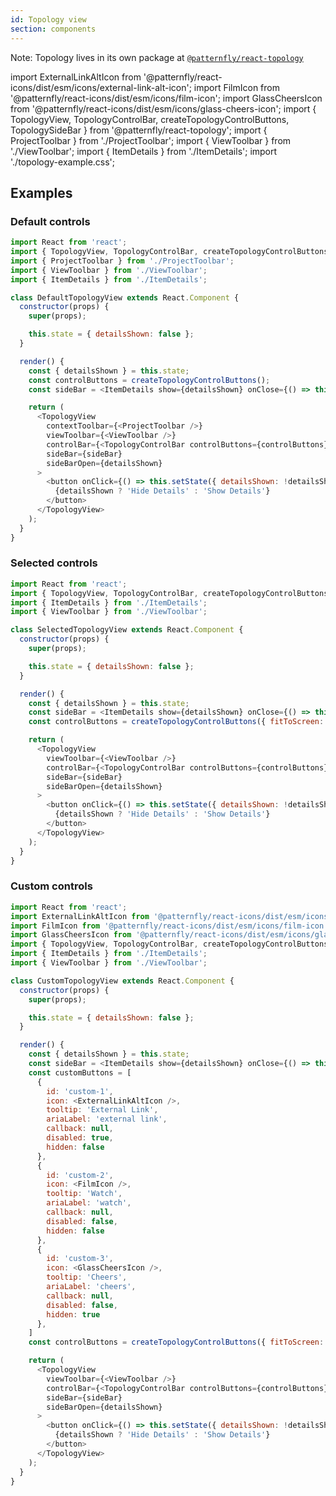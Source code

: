 ```yaml
---
id: Topology view
section: components
---
```


Note: Topology lives in its own package at [`@patternfly/react-topology`](https://www.npmjs.com/package/@patternfly/react-topology)

import ExternalLinkAltIcon from '@patternfly/react-icons/dist/esm/icons/external-link-alt-icon';
import FilmIcon from '@patternfly/react-icons/dist/esm/icons/film-icon';
import GlassCheersIcon from '@patternfly/react-icons/dist/esm/icons/glass-cheers-icon';
import { TopologyView, TopologyControlBar, createTopologyControlButtons, TopologySideBar } from '@patternfly/react-topology';
import { ProjectToolbar } from './ProjectToolbar';
import { ViewToolbar } from './ViewToolbar';
import { ItemDetails } from './ItemDetails';
import './topology-example.css';

## Examples
### Default controls
```js
import React from 'react';
import { TopologyView, TopologyControlBar, createTopologyControlButtons, TopologySideBar } from '@patternfly/react-topology';
import { ProjectToolbar } from './ProjectToolbar';
import { ViewToolbar } from './ViewToolbar';
import { ItemDetails } from './ItemDetails';

class DefaultTopologyView extends React.Component {
  constructor(props) {
    super(props);

    this.state = { detailsShown: false };
  }

  render() {
    const { detailsShown } = this.state;
    const controlButtons = createTopologyControlButtons();
    const sideBar = <ItemDetails show={detailsShown} onClose={() => this.setState({ detailsShown: false })} />;

    return (
      <TopologyView 
        contextToolbar={<ProjectToolbar />}
        viewToolbar={<ViewToolbar />}
        controlBar={<TopologyControlBar controlButtons={controlButtons} />}
        sideBar={sideBar}
        sideBarOpen={detailsShown}
      >
        <button onClick={() => this.setState({ detailsShown: !detailsShown })}>
          {detailsShown ? 'Hide Details' : 'Show Details'}
        </button>
      </TopologyView>
    );
  }
}
```

### Selected controls
```js
import React from 'react';
import { TopologyView, TopologyControlBar, createTopologyControlButtons } from '@patternfly/react-topology';
import { ItemDetails } from './ItemDetails';
import { ViewToolbar } from './ViewToolbar';

class SelectedTopologyView extends React.Component {
  constructor(props) {
    super(props);

    this.state = { detailsShown: false };
  }

  render() {
    const { detailsShown } = this.state;
    const sideBar = <ItemDetails show={detailsShown} onClose={() => this.setState({ detailsShown: false })} />;
    const controlButtons = createTopologyControlButtons({ fitToScreen: false, legend: false });

    return (
      <TopologyView
        viewToolbar={<ViewToolbar />}
        controlBar={<TopologyControlBar controlButtons={controlButtons} />}
        sideBar={sideBar}
        sideBarOpen={detailsShown}
      >
        <button onClick={() => this.setState({ detailsShown: !detailsShown })}>
          {detailsShown ? 'Hide Details' : 'Show Details'}
        </button>
      </TopologyView>
    );
  }
}
```

### Custom controls
```js
import React from 'react';
import ExternalLinkAltIcon from '@patternfly/react-icons/dist/esm/icons/external-link-alt-icon';
import FilmIcon from '@patternfly/react-icons/dist/esm/icons/film-icon';
import GlassCheersIcon from '@patternfly/react-icons/dist/esm/icons/glass-cheers-icon';
import { TopologyView, TopologyControlBar, createTopologyControlButtons } from '@patternfly/react-topology';
import { ItemDetails } from './ItemDetails';
import { ViewToolbar } from './ViewToolbar';

class CustomTopologyView extends React.Component {
  constructor(props) {
    super(props);

    this.state = { detailsShown: false };
  }

  render() {
    const { detailsShown } = this.state;
    const sideBar = <ItemDetails show={detailsShown} onClose={() => this.setState({ detailsShown: false })} />;
    const customButtons = [
      {
        id: 'custom-1',
        icon: <ExternalLinkAltIcon />,
        tooltip: 'External Link',
        ariaLabel: 'external link',
        callback: null,
        disabled: true,
        hidden: false
      },
      {
        id: 'custom-2',
        icon: <FilmIcon />,
        tooltip: 'Watch',
        ariaLabel: 'watch',
        callback: null,
        disabled: false,
        hidden: false
      },
      {
        id: 'custom-3',
        icon: <GlassCheersIcon />,
        tooltip: 'Cheers',
        ariaLabel: 'cheers',
        callback: null,
        disabled: false,
        hidden: true
      },
    ]
    const controlButtons = createTopologyControlButtons({ fitToScreen: false, customButtons});

    return (
      <TopologyView
        viewToolbar={<ViewToolbar />}
        controlBar={<TopologyControlBar controlButtons={controlButtons} />}
        sideBar={sideBar}
        sideBarOpen={detailsShown}
      >
        <button onClick={() => this.setState({ detailsShown: !detailsShown })}>
          {detailsShown ? 'Hide Details' : 'Show Details'}
        </button>
      </TopologyView>
    );
  }
}
```
